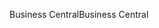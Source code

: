 <span data-ttu-id="5b263-101">Business Central</span><span class="sxs-lookup"><span data-stu-id="5b263-101">Business Central</span></span>
